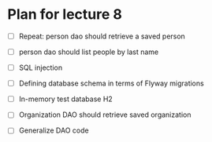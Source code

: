 # Plan for lecture 8

* [ ] Repeat: person dao should retrieve a saved person 
* [ ] person dao should list people by last name
* [ ] SQL injection 
* [ ] Defining database schema in terms of Flyway migrations
* [ ] In-memory test database H2
* [ ] Organization DAO should retrieve saved organization 
* [ ] Generalize DAO code

